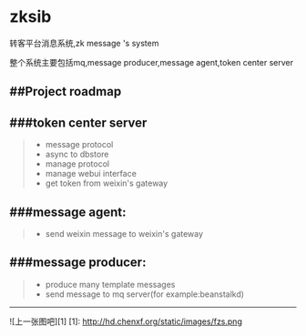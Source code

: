 # zksib
转客平台消息系统,zk message 's system

整个系统主要包括mq,message producer,message agent,token center server

##Project roadmap
---------------

###token center server
----------------------

>  - message protocol    
>  - async to dbstore    
>  - manage protocol     
>  - manage webui interface    
>  - get token from weixin's gateway


###message agent:
----------------

>  - send weixin message to weixin's gateway

###message producer:
--------------------
>  - produce many template messages
>  - send message to mq server(for example:beanstalkd)

----------
![上一张图吧][1]
  [1]: http://hd.chenxf.org/static/images/fzs.png
